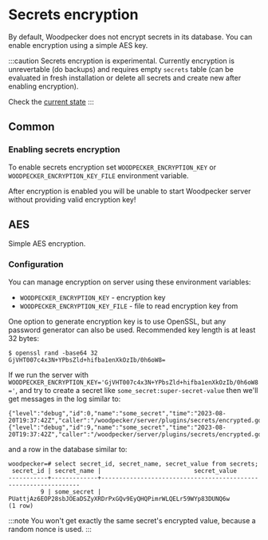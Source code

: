 # Secrets encryption

By default, Woodpecker does not encrypt secrets in its database. You can enable encryption 
using a simple AES key.

:::caution
Secrets encryption is experimental.
Currently encryption is unrevertable (do backups) 
and requires empty `secrets` table (can be evaluated in fresh installation or delete all secrets and create new after enabling encryption).

Check the [current state](https://github.com/woodpecker-ci/woodpecker/issues/1541)
:::

## Common

### Enabling secrets encryption

To enable secrets encryption set
`WOODPECKER_ENCRYPTION_KEY` or `WOODPECKER_ENCRYPTION_KEY_FILE` environment 
variable.

After encryption is enabled you will be unable to start Woodpecker server without providing valid encryption key!

## AES
Simple AES encryption.

### Configuration
You can manage encryption on server using these environment variables:
- `WOODPECKER_ENCRYPTION_KEY` - encryption key
- `WOODPECKER_ENCRYPTION_KEY_FILE` - file to read encryption key from

One option to generate encryption key is to use OpenSSL, but any password generator can also be used. Recommended key length is at least 32 bytes:
```shell
$ openssl rand -base64 32
GjVHT007c4x3N+YPbsZld+hifba1enXkOzIb/0h6oW8=
```

If we run the server with `WOODPECKER_ENCRYPTION_KEY='GjVHT007c4x3N+YPbsZld+hifba1enXkOzIb/0h6oW8='`, and try to create a secret like `some_secret:super-secret-value` 
then we'll get messages in the log similar to:
```log
{"level":"debug","id":0,"name":"some_secret","time":"2023-08-20T19:37:42Z","caller":"/woodpecker/server/plugins/secrets/encrypted.go:219","message":"encryption"}
{"level":"debug","id":9,"name":"some_secret","time":"2023-08-20T19:37:42Z","caller":"/woodpecker/server/plugins/secrets/encrypted.go:230","message":"decryption"}
```
and a row in the database similar to:
```psql
woodpecker=# select secret_id, secret_name, secret_value from secrets;
 secret_id | secret_name |                          secret_value
-----------+-------------+----------------------------------------------------------------
         9 | some_secret | PUattjAz6EOP28sbJOEaDSZyXRDrPxGQv9EyQHQPimrWLQELr59WYp83DUNQ6w
(1 row)
```

:::note
You won't get exactly the same secret's encrypted value, because a random nonce is used.
:::
